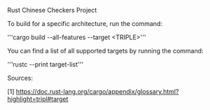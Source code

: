 <h>Rust Chinese Checkers Project</h>

To build for a specific architecture, run the command:

'''cargo build --all-features --target \<TRIPLE\>'''

You can find a list of all supported targets by running the command:

'''rustc --print target-list'''

<p>Sources:</p>

[1] https://doc.rust-lang.org/cargo/appendix/glossary.html?highlight=tripl#target